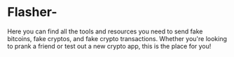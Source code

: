 # Flasher-
Here you can find all the tools and resources you need to send fake bitcoins, fake cryptos, and fake crypto transactions. Whether you're looking to prank a friend or test out a new crypto app, this is the place for you!
